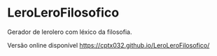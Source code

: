 # LeroLeroFilosofico
Gerador de lerolero com léxico da filosofia.

Versão online disponível https://cptx032.github.io/LeroLeroFilosofico/
